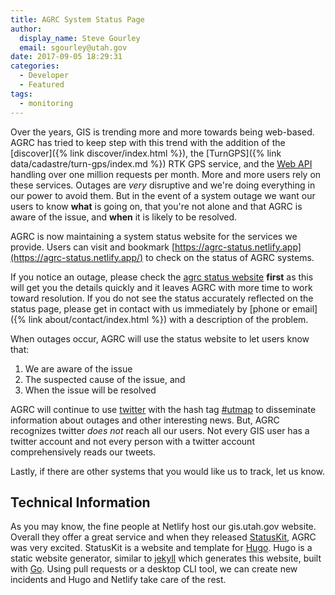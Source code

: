 ```yaml
---
title: AGRC System Status Page
author:
  display_name: Steve Gourley
  email: sgourley@utah.gov
date: 2017-09-05 18:29:31
categories:
  - Developer
  - Featured
tags:
  - monitoring
---
```


Over the years, GIS is trending more and more towards being web-based. AGRC has tried to keep step with this trend with the addition of the [discover]({% link discover/index.html %}), the [TurnGPS]({% link data/cadastre/turn-gps/index.md %}) RTK GPS service, and the [Web API](https://api.mapserv.utah.gov) handling over one million requests per month. More and more users rely on these services. Outages are _very_ disruptive and we're doing everything in our power to avoid them. But in the event of a system outage we want our users to know **what** is going on, that you're not alone and that AGRC is aware of the issue, and **when** it is likely to be resolved.

AGRC is now maintaining a system status website for the services we provide. Users can visit and bookmark [https://agrc-status.netlify.app](https://agrc-status.netlify.app/) to check on the status of AGRC systems.

If you notice an outage, please check the [agrc status website](https://agrc-status.netlify.app/) **first** as this will get you the details quickly and it leaves AGRC with more time to work toward resolution. If you do not see the status accurately reflected on the status page, please get in contact with us immediately by [phone or email]({% link about/contact/index.html %}) with a description of the problem.

When outages occur, AGRC will use the status website to let users know that:

1. We are aware of the issue
1. The suspected cause of the issue, and
1. When the issue will be resolved

AGRC will continue to use [twitter](https://twitter.com/MapUtah) with the hash tag [#utmap](https://twitter.com/hashtag/utmap) to disseminate information about outages and other interesting news. But, AGRC recognizes twitter _does not_ reach all our users. Not every GIS user has a twitter account and not every person with a twitter account comprehensively reads our tweets.

Lastly, if there are other systems that you would like us to track, let us know.

## Technical Information

As you may know, the fine people at Netlify host our gis.utah.gov website. Overall they offer a great service and when they released [StatusKit](https://www.netlify.com/status-pages/), AGRC was very excited. StatusKit is a website and template for [Hugo](https://gohugo.io/).  Hugo is a static website generator, similar to [jekyll](https://jekyllrb.com/) which generates this website, built with [Go](https://golang.org/). Using pull requests or a desktop CLI tool, we can create new incidents and Hugo and Netlify take care of the rest.
